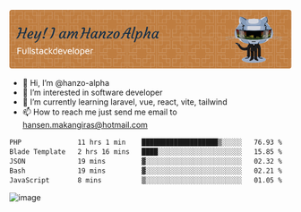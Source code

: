 ![Header](./github-header-image.png)

- 👋 Hi, I’m @hanzo-alpha
- 👀 I’m interested in software developer
- 🌱 I’m currently learning laravel, vue, react, vite, tailwind
- 📫 How to reach me just send me email to hansen.makangiras@hotmail.com 

<!---
hanzo-alpha/hanzo-alpha is a ✨ special ✨ repository because its `README.md` (this file) appears on your GitHub profile.
You can click the Preview link to take a look at your changes.
--->

<!--START_SECTION:waka-->

```txt
PHP              11 hrs 1 min    ███████████████████▒░░░░░   76.93 %
Blade Template   2 hrs 16 mins   ████░░░░░░░░░░░░░░░░░░░░░   15.85 %
JSON             19 mins         ▓░░░░░░░░░░░░░░░░░░░░░░░░   02.32 %
Bash             19 mins         ▓░░░░░░░░░░░░░░░░░░░░░░░░   02.21 %
JavaScript       8 mins          ▒░░░░░░░░░░░░░░░░░░░░░░░░   01.05 %
```

<!--END_SECTION:waka-->

![image](https://github.com/hanzo-alpha/hanzo-alpha/assets/111342797/c4bd2977-6123-4017-8652-6e166259b484)

